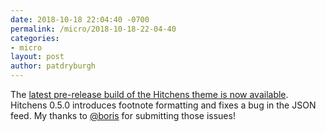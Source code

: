 ```yaml
---
date: 2018-10-18 22:04:40 -0700
permalink: /micro/2018-10-18-22-04-40
categories:
- micro
layout: post
author: patdryburgh
---
```


The [latest pre-release build of the Hitchens theme is now available](https://github.com/patdryburgh/hitchens/releases/tag/0.5.0). Hitchens 0.5.0 introduces footnote formatting and fixes a bug in the JSON feed. My thanks to [@boris](http://micro.blog/boris) for submitting those issues!